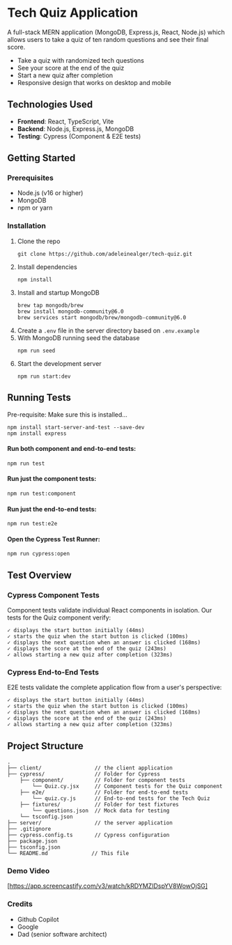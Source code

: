 # Tech Quiz Application
A full-stack MERN application (MongoDB, Express.js, React, Node.js) which allows users to take a quiz of ten random questions and see their final score.
- Take a quiz with randomized tech questions
- See your score at the end of the quiz
- Start a new quiz after completion
- Responsive design that works on desktop and mobile

## Technologies Used
- **Frontend**: React, TypeScript, Vite
- **Backend**: Node.js, Express.js, MongoDB
- **Testing**: Cypress (Component & E2E tests)

## Getting Started

### Prerequisites
- Node.js (v16 or higher)
- MongoDB
- npm or yarn

### Installation
1. Clone the repo
   ```
   git clone https://github.com/adeleinealger/tech-quiz.git
   ```
2. Install dependencies
   ```
   npm install
   ```
3. Install and startup MongoDB
   ```
   brew tap mongodb/brew
   brew install mongodb-community@6.0
   brew services start mongodb/brew/mongodb-community@6.0
   ```
4. Create a `.env` file in the server directory based on `.env.example`
5. With MongoDB running seed the database
   ```
   npm run seed
   ```
6. Start the development server
   ```
   npm run start:dev
   ```

## Running Tests

Pre-requisite: Make sure this is installed...
```
npm install start-server-and-test --save-dev
npm install express

```

#### Run both component and end-to-end tests:
```
npm run test
```
#### Run just the component tests:
```
npm run test:component
```
#### Run just the end-to-end tests:
```
npm run test:e2e
```
#### Open the Cypress Test Runner:
```
npm run cypress:open
```

## Test Overview

### Cypress Component Tests

Component tests validate individual React components in isolation. Our tests for the Quiz component verify:
```
✓ displays the start button initially (44ms)
✓ starts the quiz when the start button is clicked (100ms)
✓ displays the next question when an answer is clicked (168ms)
✓ displays the score at the end of the quiz (243ms)
✓ allows starting a new quiz after completion (323ms)
```

### Cypress End-to-End Tests

E2E tests validate the complete application flow from a user's perspective:

```
✓ displays the start button initially (44ms)
✓ starts the quiz when the start button is clicked (100ms)
✓ displays the next question when an answer is clicked (168ms)
✓ displays the score at the end of the quiz (243ms)
✓ allows starting a new quiz after completion (323ms)
```

## Project Structure

```
.
├── client/                 // the client application
├── cypress/                // Folder for Cypress
    ├── component/          // Folder for component tests
        └── Quiz.cy.jsx     // Component tests for the Quiz component
    ├── e2e/                // Folder for end-to-end tests
        └── quiz.cy.js      // End-to-end tests for the Tech Quiz
    ├── fixtures/           // Folder for test fixtures
        └── questions.json  // Mock data for testing
    └── tsconfig.json
├── server/                 // the server application
├── .gitignore
├── cypress.config.ts       // Cypress configuration
├── package.json
├── tsconfig.json
└── README.md              // This file
```

### Demo Video

[https://app.screencastify.com/v3/watch/kRDYMZIDspYV8WowOjSG]

### Credits
- Github Copilot
- Google
- Dad (senior software architect)
